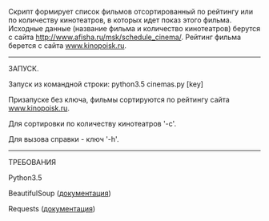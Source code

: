 Скрипт формирует список фильмов отсортированный по рейтингу или по количеству кинотеатров, в которых идет показ этого фильма. Исходные данные (название фильма и количество кинотеатров) берутся с сайта http://www.afisha.ru/msk/schedule_cinema/. Рейтинг фильма берется с сайта www.kinopoisk.ru. 

<hr>

ЗАПУСК.

Запуск из командной строки: python3.5 cinemas.py [key]

Призапуске без ключа, фильмы сортируются по рейтингу сайта www.kinopoisk.ru.

Для сортировки по количеству кинотеатров '-с'.

Для вызова справки - ключ '-h'.


<hr>

ТРЕБОВАНИЯ

Python3.5

BeautifulSoup (<a href=https://pypi.python.org/pypi/beautifulsoup4>документация</a>)

Requests (<a href=http://docs.python-requests.org/en/master/>документация</a>)
